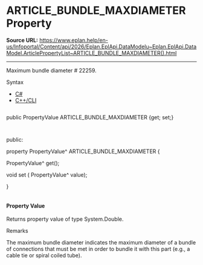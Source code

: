 # ARTICLE_BUNDLE_MAXDIAMETER Property

**Source URL:** https://www.eplan.help/en-us/Infoportal/Content/api/2026/Eplan.EplApi.DataModelu~Eplan.EplApi.DataModel.ArticlePropertyList~ARTICLE_BUNDLE_MAXDIAMETER().html

---

Maximum bundle diameter # 22259.

Syntax

- [C#](#i-syntax-CS)
- [C++/CLI](#i-syntax-CPP2005)

```
```
public PropertyValue ARTICLE_BUNDLE_MAXDIAMETER {get; set;}
```
```

```
```
public:

property PropertyValue^ ARTICLE_BUNDLE_MAXDIAMETER {

   PropertyValue^ get();

   void set (    PropertyValue^ value);

}
```
```

#### Property Value

Returns property value of type System.Double.

Remarks

The maximum bundle diameter indicates the maximum diameter of a bundle of connections that must be met in order to bundle it with this part (e.g., a cable tie or spiral coiled tube).
